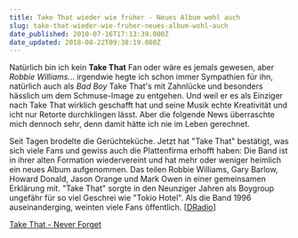 ```yaml
---
title: Take That wieder wie früher - Neues Album wohl auch
slug: take-that-wieder-wie-fruher-neues-album-wohl-auch
date_published: 2010-07-16T17:13:39.000Z
date_updated: 2018-08-22T09:38:19.000Z
---
```


Natürlich bin ich kein **Take That** Fan oder wäre es jemals gewesen, aber *Robbie Williams.*.. irgendwie hegte ich schon immer Sympathien für ihn, natürlich auch als *Bad Boy* Take That's mit Zahnlücke und besonders hässlich um dem Schmuse-Image zu entgehen. Und weil er es als Einziger nach Take That wirklich geschafft hat und seine Musik echte Kreativität und icht nur Retorte durchklingen lässt. Aber die folgende News überraschte mich dennoch sehr, denn damit hätte ich nie im Leben gerechnet.

Seit Tagen brodelte die Gerüchteküche. Jetzt hat "Take That" bestätigt, was sich viele Fans und gewiss auch die Plattenfirma erhofft haben: Die Band ist in ihrer alten Formation wiedervereint und hat mehr oder weniger heimlich ein neues Album aufgenommen. Das teilen Robbie Williams, Gary Barlow, Howard Donald, Jason Orange und Mark Owen in einer gemeinsamen Erklärung mit. "Take That" sorgte in den Neunziger Jahren als Boygroup ungefähr für so viel Geschrei wie "Tokio Hotel". Als die Band 1996 auseinanderging, weinten viele Fans öffentlich. [[DRadio](http://www.dradio.de/kulturnachrichten/2010071618/4/)]

[Take That - Never Forget](http://www.youtube.com/watch?v=uSRIxQqXirM)
